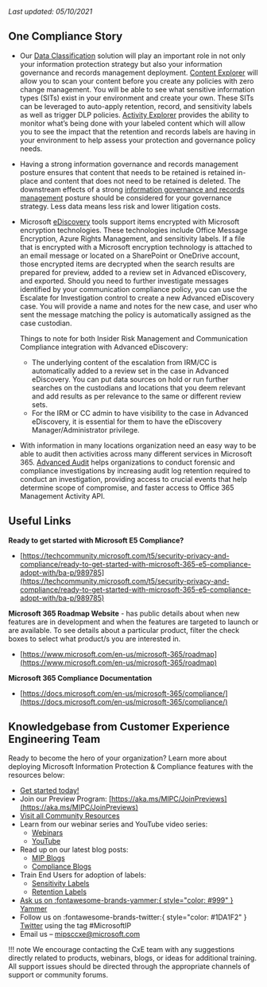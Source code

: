*Last updated: 05/10/2021*

## One Compliance Story

* Our [Data Classification](https://docs.microsoft.com/en-us/microsoft-365/compliance/data-classification-overview?view=o365-worldwide) solution will play an important role in not only your information protection strategy but also your information governance and records management deployment. [Content Explorer](https://docs.microsoft.com/en-us/microsoft-365/compliance/data-classification-content-explorer?view=o365-worldwide) will allow you to scan your content before you create any policies with zero change management. You will be able to see what sensitive information types (SITs) exist in your environment and create your own. These SITs can be leveraged to auto-apply retention, record, and sensitivity labels as well as trigger DLP policies. [Activity Explorer](https://docs.microsoft.com/en-us/microsoft-365/compliance/data-classification-activity-explorer?view=o365-worldwide) provides the ability to monitor what’s being done with your labeled content which will allow you to see the impact that the retention and records labels are having in your environment to help assess your protection and governance policy needs.

* Having a strong information governance and records management posture ensures that content that needs to be retained is retained in-place and content that does not need to be retained is deleted. The downstream effects of a strong [information governance and records management](https://docs.microsoft.com/en-us/microsoft-365/compliance/retention?view=o365-worldwide) posture should be considered for your governance strategy. Less data means less risk and lower litigation costs. 

* Microsoft [eDiscovery](https://docs.microsoft.com/en-us/microsoft-365/compliance/overview-ediscovery-20?view=o365-worldwide) tools support items encrypted with Microsoft encryption technologies. These technologies include Office Message Encryption, Azure Rights Management, and sensitivity labels. If a file that is encrypted with a Microsoft encryption technology is attached to an email message or located on a SharePoint or OneDrive account, those encrypted items are decrypted when the search results are prepared for preview, added to a review set in Advanced eDiscovery, and exported. Should you need to further investigate messages identified by your communication compliance policy, you can use the Escalate for Investigation control to create a new Advanced eDiscovery case. You will provide a name and notes for the new case, and user who sent the message matching the policy is automatically assigned as the case custodian. 

    Things to note for both Insider Risk Management and Communication Compliance integration with Advanced eDiscovery:
    - The underlying content of the escalation from IRM/CC is automatically added to a review set in the case in Advanced eDiscovery. You can put data sources on hold or run further searches on the custodians and locations that you deem relevant and add results as per relevance to the same or different review sets.
    - For the IRM or CC admin to have visibility to the case in Advanced eDiscovery, it is essential for them to have the eDiscovery Manager/Administrator privilege.

* With information in many locations organization need an easy way to be able to audit then activities across many different services in Microsoft 365. [Advanced Audit](https://docs.microsoft.com/en-us/microsoft-365/compliance/advanced-audit?view=o365-worldwide) helps organizations to conduct forensic and compliance investigations by increasing audit log retention required to conduct an investigation, providing access to crucial events that help determine scope of compromise, and faster access to Office 365 Management Activity API.

## Useful Links

**Ready to get started with Microsoft E5 Compliance?**

* [https://techcommunity.microsoft.com/t5/security-privacy-and-compliance/ready-to-get-started-with-microsoft-365-e5-compliance-adopt-with/ba-p/989785](https://techcommunity.microsoft.com/t5/security-privacy-and-compliance/ready-to-get-started-with-microsoft-365-e5-compliance-adopt-with/ba-p/989785)

**Microsoft 365 Roadmap Website** - has public details about when new features are in development and when the features are targeted to launch or are available. To see details about a particular product, filter the check boxes to select what product/s you are interested in.

* [https://www.microsoft.com/en-us/microsoft-365/roadmap](https://www.microsoft.com/en-us/microsoft-365/roadmap)

**Microsoft 365 Compliance Documentation**

* [https://docs.microsoft.com/en-us/microsoft-365/compliance/](https://docs.microsoft.com/en-us/microsoft-365/compliance/)

## Knowledgebase from Customer Experience Engineering Team

Ready to become the hero of your organization? Learn more about deploying Microsoft Information Protection & Compliance features with the resources below:

* [Get started today!](https://aka.ms/MIPC/GettingStarted)
* Join our Preview Program: [https://aka.ms/MIPC/JoinPreviews](https://aka.ms/MIPC/JoinPreviews)
* [Visit all Community Resources](https://aka.ms/MIPC/CommunityResources)
* Learn from our webinar series and YouTube video series: 
    - [Webinars](../../webinars/)
    - [YouTube](http://aka.ms/MIPC/YouTube)
* Read up on our latest blog posts:
    - [MIP Blogs](https://aka.ms/MIPblog)
    - [Compliance Blogs](https://aka.ms/CompBlog) 
* Train End Users for adoption of labels: 
    - [Sensitivity Labels](../../enduser/sensitivity/)
    - [Retention Labels](../../enduser/retention/) 
* [Ask us on :fontawesome-brands-yammer:{ style="color: #999" } Yammer](https://aka.ms/MIPC/AskMIPTeam)
* Follow us on :fontawesome-brands-twitter:{ style="color: #1DA1F2" } [Twitter](https://twitter.com/MIPnews) using the tag #MicrosoftIP  
* Email us – [mipsccxe@microsoft.com](mailto:mipsccxe@microsoft.com)

!!! note
    We encourage contacting the CxE team with any suggestions directly related to products, webinars, blogs, or ideas for additional training. All support issues should be directed through the appropriate channels of support or community forums.
